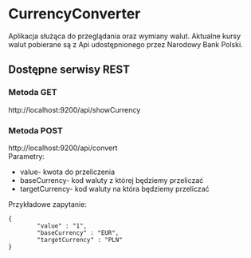 # CurrencyConverter

Aplikacja służąca do przeglądania oraz wymiany walut. Aktualne kursy walut pobierane są z Api udostępnionego przez Narodowy Bank Polski. 

## Dostępne serwisy REST
### Metoda GET
http://localhost:9200/api/showCurrency

### Metoda POST
http://localhost:9200/api/convert  
Parametry:  
  - value- kwota do przeliczenia  
  - baseCurrency- kod waluty z której będziemy przeliczać  
  - targetCurrency- kod waluty na która będziemy przeliczać    
  
Przykładowe zapytanie:
```
{
		"value" : "1",
		"baseCurrency" : "EUR",
		"targetCurrency" : "PLN"
}
```

